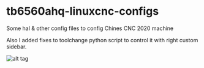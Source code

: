 # tb6560ahq-linuxcnc-configs
Some hal &amp; other config files to config Chines CNC 2020 machine 

Also I added fixes to toolchange python script to control it with right custom sidebar.

![alt tag](https://github.com/pavelruban-org/tb6560ahq-linuxcnc-configs/blob/master/screenshot.png)
